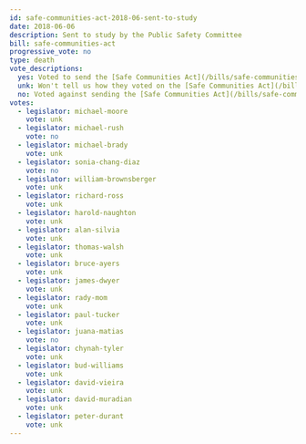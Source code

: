 ```yaml
---
id: safe-communities-act-2018-06-sent-to-study
date: 2018-06-06
description: Sent to study by the Public Safety Committee
bill: safe-communities-act
progressive_vote: no
type: death
vote_descriptions:
  yes: Voted to send the [Safe Communities Act](/bills/safe-communities-act/) to study
  unk: Won't tell us how they voted on the [Safe Communities Act](/bills/safe-communities-act/) in committee
  no: Voted against sending the [Safe Communities Act](/bills/safe-communities-act/) to study
votes:
  - legislator: michael-moore
    vote: unk
  - legislator: michael-rush
    vote: no
  - legislator: michael-brady
    vote: unk
  - legislator: sonia-chang-diaz
    vote: no
  - legislator: william-brownsberger
    vote: unk
  - legislator: richard-ross
    vote: unk
  - legislator: harold-naughton
    vote: unk
  - legislator: alan-silvia
    vote: unk
  - legislator: thomas-walsh
    vote: unk
  - legislator: bruce-ayers
    vote: unk
  - legislator: james-dwyer
    vote: unk
  - legislator: rady-mom
    vote: unk
  - legislator: paul-tucker
    vote: unk
  - legislator: juana-matias
    vote: no
  - legislator: chynah-tyler
    vote: unk
  - legislator: bud-williams
    vote: unk
  - legislator: david-vieira
    vote: unk
  - legislator: david-muradian
    vote: unk
  - legislator: peter-durant
    vote: unk
---
```

